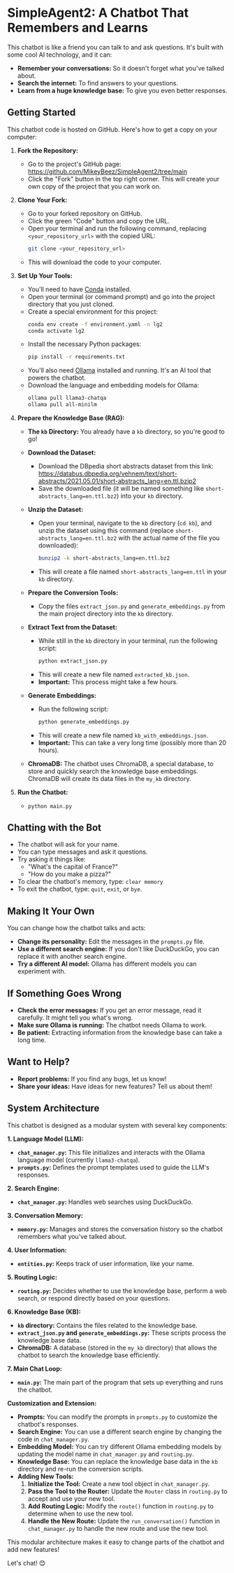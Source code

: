 # SimpleAgent2: A Chatbot That Remembers and Learns

This chatbot is like a friend you can talk to and ask questions. It's built with some cool AI technology, and it can:

* **Remember your conversations:** So it doesn't forget what you've talked about.
* **Search the internet:** To find answers to your questions.
* **Learn from a huge knowledge base:** To give you even better responses. 

## Getting Started

This chatbot code is hosted on GitHub. Here's how to get a copy on your computer:

1. **Fork the Repository:**
   - Go to the project's GitHub page: https://github.com/MikeyBeez/SimpleAgent2/tree/main 
   - Click the "Fork" button in the top right corner. This will create your own copy of the project that you can work on.

2. **Clone Your Fork:**
   - Go to your forked repository on GitHub. 
   - Click the green "Code" button and copy the URL. 
   - Open your terminal and run the following command, replacing `<your_repository_url>` with the copied URL:
     ```bash
     git clone <your_repository_url>
     ```
   - This will download the code to your computer.

3. **Set Up Your Tools:**
   - You'll need to have [Conda](https://docs.conda.io/en/latest/) installed.
   - Open your terminal (or command prompt) and go into the project directory that you just cloned.
   - Create a special environment for this project:
      ```bash
      conda env create -f environment.yaml -n lg2
      conda activate lg2
      ```
   - Install the necessary Python packages:
     ```bash
     pip install -r requirements.txt
     ```
   - You'll also need [Ollama](https://ollama.com/) installed and running. It's an AI tool that powers the chatbot.
   - Download the language and embedding models for Ollama:
     ```bash
     ollama pull llama3-chatqa
     ollama pull all-minilm
     ```

4. **Prepare the Knowledge Base (RAG):**

   - **The `kb` Directory:** You already have a `kb` directory, so you're good to go!

   - **Download the Dataset:**
     - Download the DBpedia short abstracts dataset from this link: https://databus.dbpedia.org/vehnem/text/short-abstracts/2021.05.01/short-abstracts_lang=en.ttl.bzip2
     - Save the downloaded file (it will be named something like `short-abstracts_lang=en.ttl.bz2`) into your `kb` directory.

   - **Unzip the Dataset:**
     - Open your terminal, navigate to the `kb` directory (`cd kb`), and unzip the dataset using this command (replace `short-abstracts_lang=en.ttl.bz2` with the actual name of the file you downloaded):
       ```bash
       bunzip2 -k short-abstracts_lang=en.ttl.bz2
       ```
     - This will create a file named `short-abstracts_lang=en.ttl` in your `kb` directory. 

   - **Prepare the Conversion Tools:**
     - Copy the files `extract_json.py` and `generate_embeddings.py` from the main project directory into the `kb` directory. 

   - **Extract Text from the Dataset:**
     - While still in the `kb` directory in your terminal, run the following script:
       ```bash
       python extract_json.py 
       ```
     - This will create a new file named `extracted_kb.json`.
     - **Important:** This process might take a few hours.

   - **Generate Embeddings:**
     - Run the following script:
       ```bash
       python generate_embeddings.py
       ```
     - This will create a new file named `kb_with_embeddings.json`.
     - **Important:** This can take a very long time (possibly more than 20 hours). 

   - **ChromaDB:** The chatbot uses ChromaDB, a special database, to store and quickly search the knowledge base embeddings. ChromaDB will create its data files in the `my_kb` directory.

5. **Run the Chatbot:**
   - `python main.py`

## Chatting with the Bot

* The chatbot will ask for your name.
* You can type messages and ask it questions. 
* Try asking it things like:
    - "What's the capital of France?"
    - "How do you make a pizza?"
* To clear the chatbot's memory, type: `clear memory`
* To exit the chatbot, type: `quit`, `exit`, or `bye`.

## Making It Your Own

You can change how the chatbot talks and acts:

* **Change its personality:**  Edit the messages in the `prompts.py` file. 
* **Use a different search engine:**  If you don't like DuckDuckGo, you can replace it with another search engine. 
* **Try a different AI model:** Ollama has different models you can experiment with.

## If Something Goes Wrong

* **Check the error messages:**  If you get an error message, read it carefully. It might tell you what's wrong.
* **Make sure Ollama is running:**  The chatbot needs Ollama to work.
* **Be patient:**  Extracting information from the knowledge base can take a long time. 

## Want to Help?

* **Report problems:** If you find any bugs, let us know!
* **Share your ideas:**  Have ideas for new features? Tell us about them!

## System Architecture

This chatbot is designed as a modular system with several key components:

**1. Language Model (LLM):**

- **`chat_manager.py`:** This file initializes and interacts with the Ollama language model (currently `llama3-chatqa`).
- **`prompts.py`:**  Defines the prompt templates used to guide the LLM's responses.

**2. Search Engine:**

- **`chat_manager.py`:**  Handles web searches using DuckDuckGo.

**3. Conversation Memory:**

- **`memory.py`:** Manages and stores the conversation history so the chatbot remembers what you've talked about. 

**4. User Information:**

- **`entities.py`:** Keeps track of user information, like your name.

**5. Routing Logic:**

- **`routing.py`:**  Decides whether to use the knowledge base, perform a web search, or respond directly based on your questions.

**6. Knowledge Base (KB):**

- **`kb` directory:**  Contains the files related to the knowledge base.
- **`extract_json.py` and `generate_embeddings.py`:** These scripts process the knowledge base data. 
- **ChromaDB:** A database (stored in the `my_kb` directory) that allows the chatbot to search the knowledge base efficiently. 

**7. Main Chat Loop:**

- **`main.py`:**  The main part of the program that sets up everything and runs the chatbot.

**Customization and Extension:**

- **Prompts:** You can modify the prompts in `prompts.py` to customize the chatbot's responses. 
- **Search Engine:** You can use a different search engine by changing the code in `chat_manager.py`. 
- **Embedding Model:** You can try different Ollama embedding models by updating the model name in `chat_manager.py` and `routing.py`. 
- **Knowledge Base:** You can replace the knowledge base data in the `kb` directory and re-run the conversion scripts.
- **Adding New Tools:**
  1. **Initialize the Tool:**  Create a new tool object in `chat_manager.py`.
  2. **Pass the Tool to the Router:** Update the `Router` class in `routing.py` to accept and use your new tool. 
  3. **Add Routing Logic:**  Modify the `route()` function in `routing.py` to determine when to use the new tool.
  4. **Handle the New Route:**  Update the `run_conversation()` function in `chat_manager.py` to handle the new route and use the new tool. 

This modular architecture makes it easy to change parts of the chatbot and add new features! 

Let's chat! 😊
